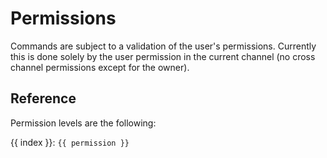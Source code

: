 # Permissions

Commands are subject to a validation of the user's permissions.
Currently this is done solely by the user permission in the current channel (no cross channel permissions except for the owner).

## Reference
Permission levels are the following:
<script setup>
import { permissions } from "../../helpers/constants.js"
</script>

<div v-for="(permission, index) in permissions">
{{ index }}: <code>{{ permission }}</code>
</div>
